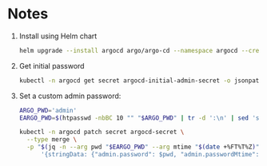 # Notes

1. Install using Helm chart

    ```bash
    helm upgrade --install argocd argo/argo-cd --namespace argocd --create-namespace --reuse-values --values ./argocd-custom-values-local.yaml
    ```

2. Get initial password

    ```bash
    kubectl -n argocd get secret argocd-initial-admin-secret -o jsonpath="{.data.password}" | base64 -d ; echo
    ```

3. Set a custom admin password:

    ```bash
    ARGO_PWD='admin'
    EARGO_PWD=$(htpasswd -nbBC 10 "" "$ARGO_PWD" | tr -d ':\n' | sed 's/^\$2y/\$2a/') 

    kubectl -n argocd patch secret argocd-secret \
      --type merge \
      -p "$(jq -n --arg pwd "$EARGO_PWD" --arg mtime "$(date +%FT%T%Z)" \
          '{stringData: {"admin.password": $pwd, "admin.passwordMtime": $mtime}}')"
    ```
